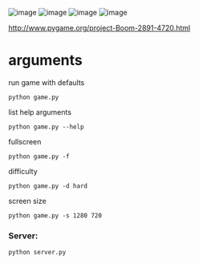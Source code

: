 ![image](https://user-images.githubusercontent.com/25755345/51792764-d0acd000-21be-11e9-8b78-ced6d7c81f35.png)
![image](https://user-images.githubusercontent.com/25755345/51792781-0fdb2100-21bf-11e9-963d-9e42f8c0fb5c.png)
![image](https://user-images.githubusercontent.com/25755345/51220315-6e8dd880-193d-11e9-87f9-6524dbcb1d18.png)
![image](https://user-images.githubusercontent.com/25755345/51220320-73528c80-193d-11e9-8fa5-9c49a3757a9b.png)



http://www.pygame.org/project-Boom-2891-4720.html

# arguments
run game with defaults

    python game.py
list help arguments

    python game.py --help
fullscreen

    python game.py -f
difficulty

    python game.py -d hard
screen size

    python game.py -s 1280 720
    
### Server:

	python server.py

